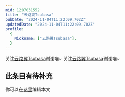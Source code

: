 ```yaml
---
mid: 1287031552
title: "云路翼Tsubasa"
pubDate: "2024-11-04T11:22:09.702Z"
updatedDate: "2024-11-04T11:22:09.702Z"
profile:
  {
    Nickname: ["云路翼Tsubasa"],
  }
---
```


关注[云路翼Tsubasa](https://space.bilibili.com/1287031552)谢谢喵~ 关注[云路翼Tsubasa](https://space.bilibili.com/1287031552)谢谢喵~

## 此条目有待补充
你可以在[这里](https://github.com/Yuhanawa/VTuber.ICU/edit/master/src/content/v/云路翼Tsubasa/index.md)编辑本文
